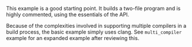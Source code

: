 This example is a good starting point.  It builds a two-file program and is highly commented, using the essentials of the API.

Because of the complexities involved in supporting multiple compilers in a build process, the basic example simply uses clang.  See `multi_compiler` example for an expanded example after reviewing this.
